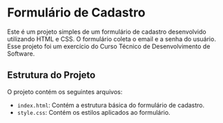 # Formulário de Cadastro

Este é um projeto simples de um formulário de cadastro desenvolvido utilizando HTML e CSS. O formulário coleta o email e a senha do usuário. Esse projeto foi um exercício do Curso Técnico de Desenvolvimento de Software.

## Estrutura do Projeto

O projeto contém os seguintes arquivos:

- `index.html`: Contém a estrutura básica do formulário de cadastro.
- `style.css`: Contém os estilos aplicados ao formulário.


